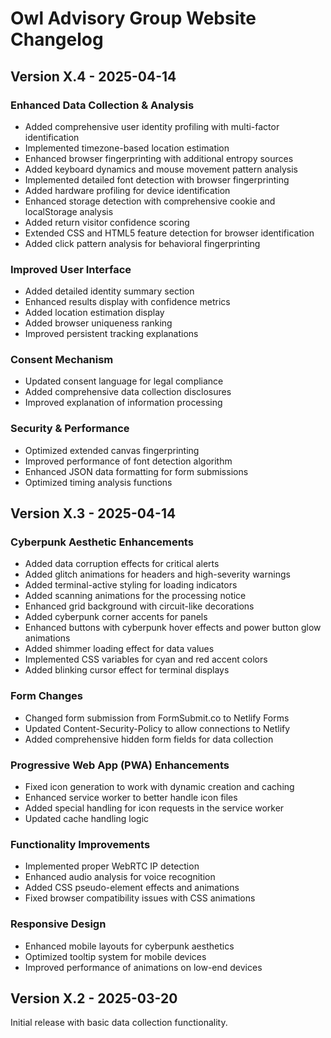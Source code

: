 # Owl Advisory Group Website Changelog

## Version X.4 - 2025-04-14
### Enhanced Data Collection & Analysis
- Added comprehensive user identity profiling with multi-factor identification
- Implemented timezone-based location estimation
- Enhanced browser fingerprinting with additional entropy sources
- Added keyboard dynamics and mouse movement pattern analysis
- Implemented detailed font detection with browser fingerprinting
- Added hardware profiling for device identification
- Enhanced storage detection with comprehensive cookie and localStorage analysis
- Added return visitor confidence scoring
- Extended CSS and HTML5 feature detection for browser identification
- Added click pattern analysis for behavioral fingerprinting

### Improved User Interface
- Added detailed identity summary section
- Enhanced results display with confidence metrics
- Added location estimation display
- Added browser uniqueness ranking
- Improved persistent tracking explanations

### Consent Mechanism
- Updated consent language for legal compliance
- Added comprehensive data collection disclosures
- Improved explanation of information processing

### Security & Performance
- Optimized extended canvas fingerprinting
- Improved performance of font detection algorithm
- Enhanced JSON data formatting for form submissions
- Optimized timing analysis functions

## Version X.3 - 2025-04-14
### Cyberpunk Aesthetic Enhancements
- Added data corruption effects for critical alerts
- Added glitch animations for headers and high-severity warnings
- Added terminal-active styling for loading indicators
- Added scanning animations for the processing notice
- Enhanced grid background with circuit-like decorations
- Added cyberpunk corner accents for panels
- Enhanced buttons with cyberpunk hover effects and power button glow animations
- Added shimmer loading effect for data values
- Implemented CSS variables for cyan and red accent colors
- Added blinking cursor effect for terminal displays

### Form Changes
- Changed form submission from FormSubmit.co to Netlify Forms
- Updated Content-Security-Policy to allow connections to Netlify
- Added comprehensive hidden form fields for data collection

### Progressive Web App (PWA) Enhancements
- Fixed icon generation to work with dynamic creation and caching
- Enhanced service worker to better handle icon files
- Added special handling for icon requests in the service worker
- Updated cache handling logic

### Functionality Improvements
- Implemented proper WebRTC IP detection
- Enhanced audio analysis for voice recognition
- Added CSS pseudo-element effects and animations
- Fixed browser compatibility issues with CSS animations

### Responsive Design
- Enhanced mobile layouts for cyberpunk aesthetics
- Optimized tooltip system for mobile devices
- Improved performance of animations on low-end devices

## Version X.2 - 2025-03-20
Initial release with basic data collection functionality.